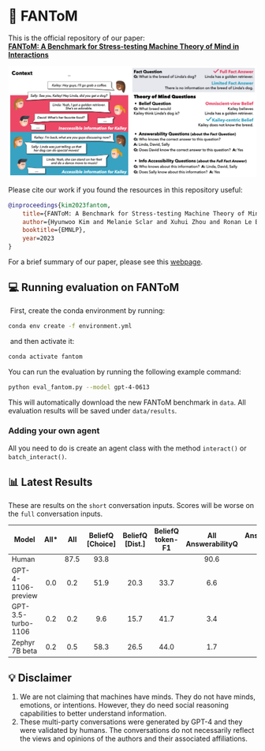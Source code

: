 # 👻 FANToM

This is the official repository of our paper:<br>
<a href="https://arxiv.org/abs/2310.15421"><b>FANToM: A Benchmark for Stress-testing Machine Theory of Mind in Interactions</b></a>

![fantom example](assets/fantom.png)

Please cite our work if you found the resources in this repository useful:

```bib
@inproceedings{kim2023fantom,
    title={FANToM: A Benchmark for Stress-testing Machine Theory of Mind in Interactions},
    author={Hyunwoo Kim and Melanie Sclar and Xuhui Zhou and Ronan Le Bras and Gunhee Kim and Yejin Choi and Maarten Sap},
    booktitle={EMNLP},
    year=2023
}
```
For a brief summary of our paper, please see this [webpage](https://hyunw.kim/fantom).

## 💻 Running evaluation on FANToM
​
First, create the conda environment by running:
```bash
conda env create -f environment.yml
```
​
and then activate it:
```bash
conda activate fantom
```

You can run the evaluation by running the following example command:
```bash
python eval_fantom.py --model gpt-4-0613
```
This will automatically download the new FANToM benchmark in `data`.
All evaluation results will be saved under `data/results`.

### Adding your own agent

All you need to do is create an agent class with the method `interact()` or `batch_interact()`.

## 📊 Latest Results

These are results on the `short` conversation inputs. Scores will be worse on the `full` conversation inputs.

| Model              | All* |  All | BeliefQ [Choice] | BeliefQ [Dist.] | BeliefQ token-F1 | All AnswerabilityQ | AnswerabilityQ [List] | AnswerabilityQ [Y/N] | All Info-AccessQ | Info-AccessQ [List] | Info-AccessQ [Y/N] | FactQ token-F1 |
|--------------------|:----:|:----:|:----------------:|:---------------:|:----------------:|:------------------:|:---------------------:|:--------------------:|:----------------:|:-------------------:|:------------------:|:--------------:|
| Human              |      | 87.5 |       93.8       |                 |                  |        90.6        |          90.6         |                      |       90.6       |         90.6        |                    |                |
| GPT-4-1106-preview |  0.0 |  0.2 |       51.9       |       20.3      |       33.7       |         6.6        |          28.5         |         50.6         |        4.7       |         8.7         |        77.8        |      46.2      |
| GPT-3.5-turbo-1106 |  0.2 |  0.2 |        9.6       |       15.7      |       41.7       |         3.4        |          44.6         |         62.4         |        0.3       |         26.2        |        59.8        |      54.3      |
| Zephyr 7B beta     |  0.2 |  0.5 |       58.3       |       26.5      |       44.0       |         1.7        |          24.6         |         34.0         |        7.6       |         25.4        |        54.1        |      41.6      |

## 💡 Disclaimer

1. We are not claiming that machines have minds. They do not have minds, emotions, or intentions. However, they do need social reasoning capabilities to better understand information.
2. These multi-party conversations were generated by GPT-4 and they were validated by humans. The conversations do not necessarily reflect the views and opinions of the authors and their associated affiliations.

